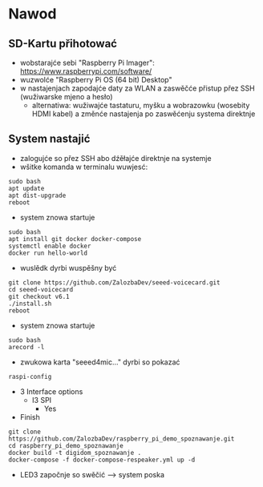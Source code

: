 # Nawod

## SD-Kartu přihotować

* wobstarajće sebi "Raspberry Pi Imager": https://www.raspberrypi.com/software/
* wuzwolće "Raspberry Pi OS (64 bit) Desktop"
* w nastajenjach zapodajće daty za WLAN a zaswěčće přistup přez SSH (wužiwarske mjeno a hesło)
    * alternatiwa: wužiwajće tastaturu, myšku a wobrazowku (wosebity HDMI kabel) a změnće nastajenja po zaswěćenju
    systema direktnje
    
## System nastajić

* zalogujće so přez SSH abo dźěłajće direktnje na systemje
* wšitke komanda w terminalu wuwjesć:

```console
sudo bash
apt update
apt dist-upgrade
reboot
```

* system znowa startuje

```console
sudo bash
apt install git docker docker-compose
systemctl enable docker
docker run hello-world
```

* wuslědk dyrbi wuspěšny być

```console
git clone https://github.com/ZalozbaDev/seeed-voicecard.git
cd seeed-voicecard
git checkout v6.1
./install.sh
reboot
```

* system znowa startuje

```console
sudo bash
arecord -l
```

* zwukowa karta "seeed4mic..." dyrbi so pokazać

```console
raspi-config
```

* 3 Interface options
    * I3 SPI
        * Yes
* Finish

```console
git clone https://github.com/ZalozbaDev/raspberry_pi_demo_spoznawanje.git
cd raspberry_pi_demo_spoznawanje
docker build -t digidom_spoznawanje .
docker-compose -f docker-compose-respeaker.yml up -d
```

* LED3 započnje so swěčić --> system poska
